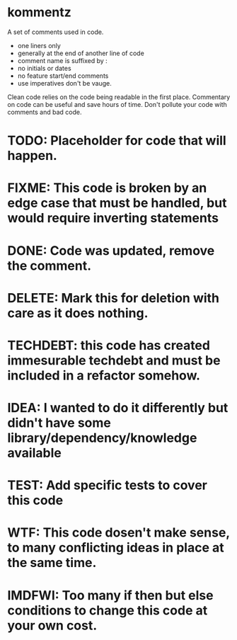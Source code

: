 # kommentz

A set of comments used in code.

* one liners only
* generally at the end of another line of code
* comment name is suffixed by :
* no initials or dates
* no feature start/end comments
* use imperatives don't be vauge.

Clean code relies on the code being readable in the first place.
Commentary on code can be useful and save hours of time.
Don't pollute your code with comments and bad code.

# TODO: Placeholder for code that will happen.
# FIXME: This code is broken by an edge case that must be handled, but would require inverting statements
# DONE: Code was updated, remove the comment.
# DELETE: Mark this for deletion with care as it does nothing.
# TECHDEBT: this code has created immesurable techdebt and must be included in a refactor somehow.
# IDEA: I wanted to do it differently but didn't have some library/dependency/knowledge available
# TEST: Add specific tests to cover this code
# WTF: This code dosen't make sense, to many conflicting ideas in place at the same time.
# IMDFWI: Too many if then but else conditions to change this code at your own cost.
